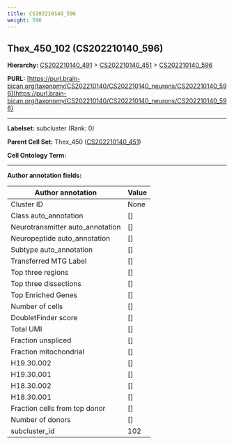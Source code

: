 ```yaml
---
title: CS202210140_596
weight: 596
---
```

## Thex_450_102 (CS202210140_596)
<b>Hierarchy: </b>
[CS202210140_491](../CS202210140_491) >
[CS202210140_451](../CS202210140_451) >
[CS202210140_596](../CS202210140_596)

**PURL:** [https://purl.brain-bican.org/taxonomy/CS202210140/CS202210140_neurons/CS202210140_596](https://purl.brain-bican.org/taxonomy/CS202210140/CS202210140_neurons/CS202210140_596)

---


**Labelset:** subcluster (Rank: 0)

**Parent Cell Set:** Thex_450 ([CS202210140_451](../CS202210140_451))



**Cell Ontology Term:** 

[MARKER GENES.]: #


---

[TRANSFERRED ANNOTATIONS.]: #


[AUTHOR ANNOTATION FIELDS.]: #


**Author annotation fields:**

| Author annotation | Value |
|-------------------|-------|
|Cluster ID|None|
|Class auto_annotation|[]|
|Neurotransmitter auto_annotation|[]|
|Neuropeptide auto_annotation|[]|
|Subtype auto_annotation|[]|
|Transferred MTG Label|[]|
|Top three regions|[]|
|Top three dissections|[]|
|Top Enriched Genes|[]|
|Number of cells|[]|
|DoubletFinder score|[]|
|Total UMI|[]|
|Fraction unspliced|[]|
|Fraction mitochondrial|[]|
|H19.30.002|[]|
|H19.30.001|[]|
|H18.30.002|[]|
|H18.30.001|[]|
|Fraction cells from top donor|[]|
|Number of donors|[]|
|subcluster_id|102|
